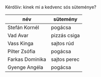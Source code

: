 Kérdőív: kinek mi a kedvenc sós süteménye?

| név              |        sütemény  |
|------------------|------------------|
| Stefán Kornél    |   pogácsa        |
| Vad Avar         |   pizzás csiga   |
| Vass Kinga       |   sajtos rúd     |
| Pilter Zsófia    |   pogácsa        |
| Farkas Dominika  |   sajtos perec   |
| Gyenge Angéla    |   pogácsa        |